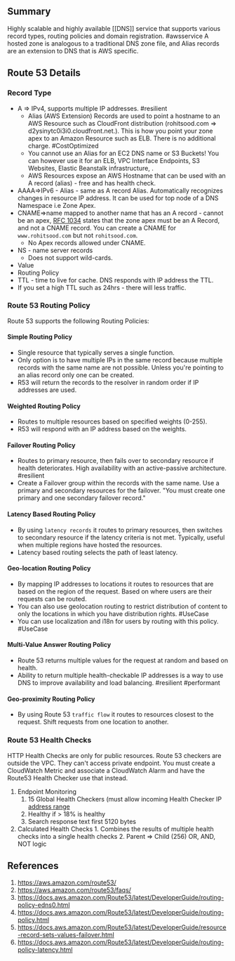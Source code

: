 ## Summary
Highly scalable and highly available [[DNS]] service that supports various record types, routing policies and domain registration. #awsservice A hosted zone is analogous to a traditional DNS zone file, and Alias records are an extension to DNS that is AWS specific.
## Route 53 Details

### Record Type
- A => IPv4, supports multiple IP addresses. #resilient 
	- Alias (AWS Extension) Records are used to point a hostname to an AWS Resource such as CloudFront distribution (rohitsood.com => d2ysinytc0i3i0.cloudfront.net.). This is how you point your zone apex to an Amazon Resource such as ELB. There is no additional charge. #CostOptimized 
	- You cannot use an Alias for an EC2 DNS name or S3 Buckets! You can however use it for an ELB, VPC Interface Endpoints, S3 Websites, Elastic Beanstalk infrastructure, .
	- AWS Resources expose an AWS Hostname that can be used with an A record (alias) - free and has health check.
- AAAA=>IPv6
		- Alias - same as A record Alias. Automatically recognizes changes in resource IP address. It can be used for top node of a DNS Namespace i.e Zone Apex.
- CNAME=>name mapped to another name that has an A record - cannot be an apex, [RFC 1034](https://tools.ietf.org/html/rfc1034) states that the zone apex must be an A Record, and not a CNAME record. You can create a CNAME for `www.rohitsood.com` but not `rohitsood.com`.
	- No Apex records allowed under CNAME.
- NS - name server records
	- Does not support wild-cards.
- Value
- Routing Policy
- TTL - time to live for cache. DNS responds with IP address the TTL. 
- If you set a high TTL such as 24hrs - there will less traffic.

### Route 53 Routing Policy
Route 53 supports the following Routing Policies:
#### Simple Routing Policy
- Single resource that typically serves a single function.
- Only option is to have multiple IPs in the same record because multiple records with the same name are not possible. Unless you're pointing to an alias record only one can be created.
- R53 will return the records to the resolver in random order if IP addresses are used.
#### Weighted Routing Policy
- Routes to multiple resources based on specified weights (0-255). 
- R53 will respond with an IP address based on the weights.
#### Failover Routing Policy
- Routes to primary resource, then fails over to secondary resource if health deteriorates. High availability with an active-passive architecture. #resilient
- Create a Failover group within the records with the same name. Use a primary and secondary resources for the failover. "You must create one primary and one secondary failover record." 
#### Latency Based Routing Policy
 - By using `latency records` it routes to primary resources, then switches to secondary resource if the latency criteria is not met. Typically, useful when multiple regions have hosted the resources.
- Latency based routing selects the path of least latency.
#### Geo-location Routing Policy
- By mapping IP addresses to locations it routes to resources that are based on the region of the request. Based on where users are their requests can be routed.
- You can also use geolocation routing to restrict distribution of content to only the locations in which you have distribution rights. #UseCase 
- You can use localization and i18n for users by routing with this policy. #UseCase 
#### Multi-Value Answer Routing Policy
- Route 53 returns multiple values for the request at random and based on health. 
- Ability to return multiple health-checkable IP addresses is a way to use DNS to improve availability and load balancing. #resilient #performant 
#### Geo-proximity Routing Policy
- By using Route 53 `traffic flow` it routes to resources closest to the request. Shift requests from one location to another.
### Route 53 Health Checks
HTTP Health Checks are only for public resources. Route 53 checkers are outside the VPC. They can't access private endpoint. You must create a CloudWatch Metric and associate a CloudWatch Alarm and have the Route53 Health Checker use that instead.
1. Endpoint Monitoring
	1. 15 Global Health Checkers (must allow incoming Health Checker IP [address range](https://ip-ranges.amazonaws.com/ip-ranges.json)
	1. Healthy if > 18% is healthy
	1. Search response text first 5120 bytes
2. Calculated Health Checks
		1. Combines the results of multiple health checks into a single health checks
		2. Parent => Child (256) OR, AND, NOT logic

## References

1.  https://aws.amazon.com/route53/
2. https://aws.amazon.com/route53/faqs/
3. https://docs.aws.amazon.com/Route53/latest/DeveloperGuide/routing-policy-edns0.html
4. https://docs.aws.amazon.com/Route53/latest/DeveloperGuide/routing-policy.html
5. https://docs.aws.amazon.com/Route53/latest/DeveloperGuide/resource-record-sets-values-failover.html
1. https://docs.aws.amazon.com/Route53/latest/DeveloperGuide/routing-policy-latency.html